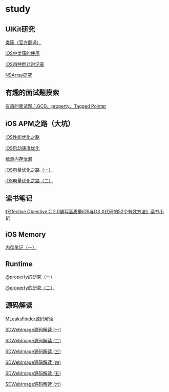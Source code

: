 # study 
## UIKit研究 
[类簇（官方翻译）](https://github.com/BiBoyang/Study/wiki/%E7%B1%BB%E7%B0%87%EF%BC%88%E5%AE%98%E6%96%B9%E7%BF%BB%E8%AF%91%EF%BC%89)

[iOS中类簇的使用](https://github.com/BiBoyang/Study/wiki/iOS%E4%B8%AD%E7%B1%BB%E7%B0%87%E7%9A%84%E4%BD%BF%E7%94%A8)

[iOS四种倒计时记录](https://github.com/BiBoyang/Study/wiki/iOS%E5%9B%9B%E7%A7%8D%E5%80%92%E8%AE%A1%E6%97%B6%E8%AE%B0%E5%BD%95)


[NSArray研究](https://github.com/BiBoyang/Study/wiki/NSArray%E7%A0%94%E7%A9%B6)


## 有趣的面试题摸索
[有趣的面试题_1.GCD、property、Tagged Pointer](https://github.com/BiBoyang/Study/wiki/%E9%9D%A2%E8%AF%95%E9%A2%98(%E4%B8%80))

## iOS APM之路（大坑）
[iOS性能优化之路](https://github.com/BiBoyang/Study/wiki/iOS%E6%80%A7%E8%83%BD%E4%BC%98%E5%8C%96%E4%B9%8B%E8%B7%AF)

[iOS启动速度优化](https://github.com/BiBoyang/Study/wiki/iOS%E5%90%AF%E5%8A%A8%E9%80%9F%E5%BA%A6%E4%BC%98%E5%8C%96)

[检测内存泄漏](https://github.com/BiBoyang/Study/wiki/%E6%A3%80%E6%B5%8B%E5%86%85%E5%AD%98%E6%B3%84%E6%BC%8F)

[iOS电量优化之路（一）](https://github.com/BiBoyang/Study/wiki/iOS%E7%94%B5%E9%87%8F%E4%BC%98%E5%8C%96%E4%B9%8B%E8%B7%AF%EF%BC%88%E4%B8%80%EF%BC%89)

[iOS电量优化之路（二）](https://github.com/BiBoyang/Study/wiki/iOS%E7%94%B5%E9%87%8F%E4%BC%98%E5%8C%96%E4%B9%8B%E8%B7%AF%EF%BC%88%E4%BA%8C%EF%BC%89)

## 读书笔记
[《Effective Objective C 2.0编写高质量iOS与OS X代码的52个有效方法》读书小记](https://github.com/BiBoyang/Study/wiki/%E3%80%8AEffective-Objective-C-2.0%E7%BC%96%E5%86%99%E9%AB%98%E8%B4%A8%E9%87%8FiOS%E4%B8%8EOS-X%E4%BB%A3%E7%A0%81%E7%9A%8452%E4%B8%AA%E6%9C%89%E6%95%88%E6%96%B9%E6%B3%95%E3%80%8B%E8%AF%BB%E4%B9%A6%E5%B0%8F%E8%AE%B0)

## iOS Memory
[内存笔记（一）](https://github.com/BiBoyang/Study/wiki/%E5%86%85%E5%AD%98%E7%AC%94%E8%AE%B0%EF%BC%88%E4%B8%80%EF%BC%89)

## Runtime
[@property的研究（一）](https://github.com/BiBoyang/Study/wiki/@property%E7%9A%84%E7%A0%94%E7%A9%B6%EF%BC%88%E4%B8%80%EF%BC%89)

[@property的研究（二）](https://github.com/BiBoyang/Study/wiki/@property%E7%9A%84%E7%A0%94%E7%A9%B6%EF%BC%88%E4%BA%8C%EF%BC%89)


## 源码解读
[MLeaksFinder源码解读](https://github.com/BiBoyang/Study/wiki/MLeaksFinder%E6%BA%90%E7%A0%81%E8%A7%A3%E8%AF%BB)

[SDWebImage源码解读 (一)](https://github.com/BiBoyang/Study/wiki/SDWebImage%E6%BA%90%E7%A0%81%E8%A7%A3%E8%AF%BB-(%E4%B8%80))

[SDWebImage源码解读 (二)](https://github.com/BiBoyang/Study/wiki/SDWebImage%E6%BA%90%E7%A0%81%E8%A7%A3%E8%AF%BB-(%E4%BA%8C))

[SDWebImage源码解读 (三)](https://github.com/BiBoyang/Study/wiki/SDWebImage%E6%BA%90%E7%A0%81%E8%A7%A3%E8%AF%BB-(%E4%B8%89))

[SDWebImage源码解读 (四)](https://github.com/BiBoyang/Study/wiki/SDWebImage%E6%BA%90%E7%A0%81%E8%A7%A3%E8%AF%BB-(%E5%9B%9B))

[SDWebImage源码解读 (五)](https://github.com/BiBoyang/Study/wiki/SDWebImage%E6%BA%90%E7%A0%81%E8%A7%A3%E8%AF%BB-(%E4%BA%94))

[SDWebImage源码解读 (六)](https://github.com/BiBoyang/Study/wiki/SDWebImage%E6%BA%90%E7%A0%81%E8%A7%A3%E8%AF%BB-(%E5%85%AD))

